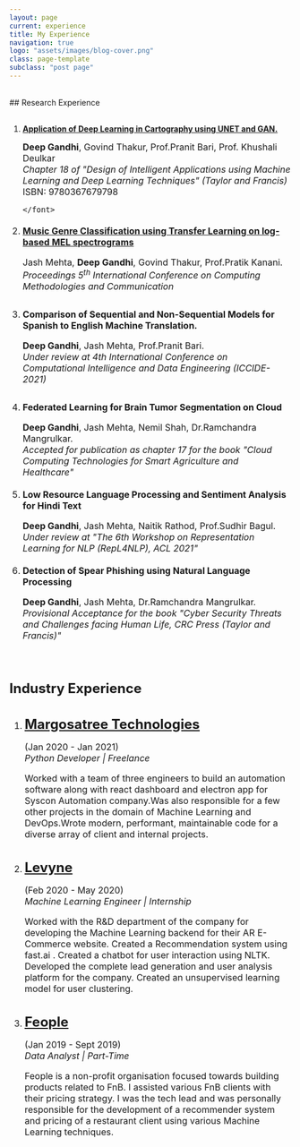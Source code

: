 ```yaml
---
layout: page
current: experience
title: My Experience
navigation: true
logo: "assets/images/blog-cover.png"
class: page-template
subclass: "post page"
---
```


<br/>
## Research Experience

1.  <p style="margin-top: 30px">
            <strong>
                <a href="https://www.routledge.com/Design-of-Intelligent-Applications-using-Machine-Learning-and-Deep-Learning/Mangrulkar-Michalas-Shekokar-Narvekar-Chavan/p/book/9780367679798">Application of Deep Learning in Cartography using UNET and GAN.</a>
            </strong>
    </p>
    <p>
        <font size="3">
            <b>Deep Gandhi</b>, Govind Thakur, Prof.Pranit Bari, Prof. Khushali Deulkar
            <br>
            <i>Chapter 18 of "Design of Intelligent Applications using Machine Learning and Deep Learning Techniques" (Taylor and Francis) </i>
            <br>
            ISBN: 9780367679798
            
        </font>
    </p>

2.  <p style="margin-top: 20px">
            <strong>
                <a href="https://ieeexplore.ieee.org/document/9418035">Music Genre Classification using Transfer Learning on log-based MEL spectrograms </a>
            </strong>
    </p>
    <p>
        <font size="3">
            Jash Mehta, <b>Deep Gandhi</b>, Govind Thakur, Prof.Pratik Kanani.
            <br>
            <i>Proceedings 5<sup>th</sup> International Conference on Computing Methodologies and Communication</i>
        </font>
    </p>

3.  <p style="margin-top: 30px">
            <strong>
                Comparison of Sequential and Non-Sequential Models for Spanish to English Machine Translation.
            </strong>
    </p>
    <p>
        <font size="3">
            <b>Deep Gandhi</b>, Jash Mehta, Prof.Pranit Bari.
            <br>
            <i>Under review at 4th International Conference on Computational Intelligence and Data Engineering (ICCIDE-2021) </i>
        </font>
    </p>

4.  <p style="margin-top: 30px">
            <strong>
               Federated Learning for Brain Tumor Segmentation on Cloud
            </strong>
    </p>
    <p>
        <font size="3">
            <b>Deep Gandhi</b>, Jash Mehta, Nemil Shah, Dr.Ramchandra Mangrulkar.
            <br>
            <i>Accepted for publication as chapter 17 for the book "Cloud Computing Technologies for Smart Agriculture and Healthcare" </i>
        </font>
    </p>

5.  <p style="margin-top: 20px">
                <strong>
                    Low Resource Language Processing and Sentiment Analysis for Hindi Text     
                </strong>
    </p>
    <p>
        <font size="3">
            <b>Deep Gandhi</b>, Jash Mehta, Naitik Rathod, Prof.Sudhir Bagul.
            <br>
            <i>Under review at "The 6th Workshop on Representation Learning for NLP (RepL4NLP), ACL 2021" </i>
        </font>

    </p>

6.  <p style="margin-top: 20px">
                <strong>
                    Detection of Spear Phishing using Natural Language Processing     
                </strong>
    </p>
    <p>
        <font size="3">
            <b>Deep Gandhi</b>, Jash Mehta, Dr.Ramchandra Mangrulkar.
            <br>
            <i>Provisional Acceptance for the book "Cyber Security Threats and Challenges facing Human Life, CRC Press (Taylor and Francis)" </i>
        </font>

    </p>

<br />

## Industry Experience

1.  <p style="margin-top: 35px">
        <font size="5">
            <a href="http://www.margosatree.com/" target="_blank">
                <strong> Margosatree Technologies </strong>
            </a>
        </font>
    </p>
    <p>
        <font size="3">
            (Jan 2020 - Jan 2021)
            <br>
            <i>Python Developer | Freelance</i>
        </font>
    </p>
    <p>
        Worked with a team of three engineers to build an automation software along with react dashboard and electron app for Syscon Automation company.Was also responsible for a few other projects in the domain of Machine Learning and DevOps.Wrote modern, performant, maintainable code for a diverse array of client and internal projects.
    </p>
2.  <p style="margin-top: 35px">
        <font size="5">
            <a href="https://levyne.com" target="_blank">
                <strong> Levyne </strong>
            </a>
        </font>
    </p>
    <p>
        <font size="3">
            (Feb 2020 - May 2020)
            <br>
            <i>Machine Learning Engineer | Internship</i>
        </font>
    </p>
    <p>
        Worked with the R&D department of the company for developing the Machine Learning backend for their AR E-Commerce website. Created a Recommendation system using fast.ai . Created a chatbot for user interaction using NLTK. Developed the complete lead generation and user analysis platform for the company. Created an unsupervised learning model for user clustering.
    </p>

3.  <p style="margin-top: 35px">
        <font size="5">
            <a href="https://www.linkedin.com/company/feopleorg/" target="_blank">
                <strong> Feople </strong>
            </a>
        </font>
    </p>
    <p>
        <font size="3">
            (Jan 2019 - Sept 2019)
            <br>
            <i>Data Analyst | Part-Time</i>
        </font>
    </p>
    <p>
        Feople is a non-profit organisation focused towards building products related to FnB. I assisted various FnB clients with their pricing strategy. I was the tech lead and was personally responsible for the development of a recommender system and pricing of a restaurant client using various Machine Learning techniques.
    </p>
